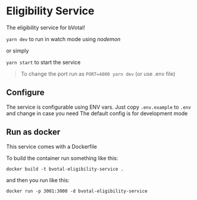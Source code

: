 # Eligibility Service

The eligibility service for bVotal!

`yarn dev` to run in watch mode using _nodemon_

or simply

`yarn start` to start the service


> To change the port run as `PORT=4000 yarn dev` (or use .env file) 


## Configure

The service is configurable using ENV vars.
Just copy `.env.example` to `.env` and change in case you need
The default config is for development mode

## Run as docker

This service comes with a Dockerfile

To build the container run something like this:

`docker build -t bvotal-eligibility-service .`

and then you run like this:

`docker run -p 3001:3000 -d bvotal-eligibility-service`
